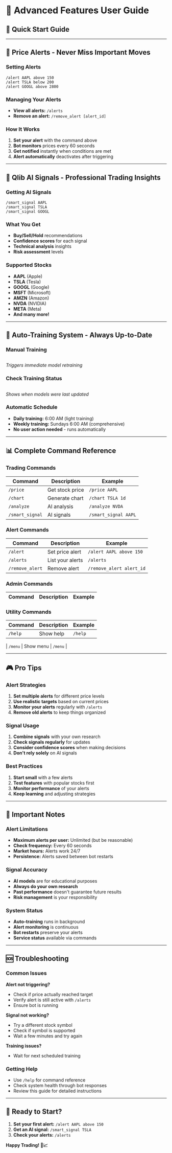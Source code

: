 # 📱 **Advanced Features User Guide**

## 🎯 **Quick Start Guide**

---

## 🔔 **Price Alerts - Never Miss Important Moves**

### **Setting Alerts**
```
/alert AAPL above 150
/alert TSLA below 200
/alert GOOGL above 2800
```

### **Managing Your Alerts**
- **View all alerts:** `/alerts`
- **Remove an alert:** `/remove_alert [alert_id]`


### **How It Works**
1. **Set your alert** with the command above
2. **Bot monitors** prices every 60 seconds
3. **Get notified** instantly when conditions are met
4. **Alert automatically** deactivates after triggering

---

## 🤖 **Qlib AI Signals - Professional Trading Insights**

### **Getting AI Signals**
```
/smart_signal AAPL
/smart_signal TSLA
/smart_signal GOOGL
```

### **What You Get**
- **Buy/Sell/Hold** recommendations
- **Confidence scores** for each signal
- **Technical analysis** insights
- **Risk assessment** levels

### **Supported Stocks**
- **AAPL** (Apple)
- **TSLA** (Tesla)
- **GOOGL** (Google)
- **MSFT** (Microsoft)
- **AMZN** (Amazon)
- **NVDA** (NVIDIA)
- **META** (Meta)
- **And many more!**

---

## 🔄 **Auto-Training System - Always Up-to-Date**

### **Manual Training**
```

```
*Triggers immediate model retraining*

### **Check Training Status**
```

```
*Shows when models were last updated*

### **Automatic Schedule**
- **Daily training:** 6:00 AM (light training)
- **Weekly training:** Sundays 6:00 AM (comprehensive)
- **No user action needed** - runs automatically

---

## 📊 **Complete Command Reference**

### **Trading Commands**
| Command | Description | Example |
|---------|-------------|---------|
| `/price` | Get stock price | `/price AAPL` |
| `/chart` | Generate chart | `/chart TSLA 1d` |
| `/analyze` | AI analysis | `/analyze NVDA` |
| `/smart_signal` | AI signals | `/smart_signal AAPL` |

### **Alert Commands**
| Command | Description | Example |
|---------|-------------|---------|
| `/alert` | Set price alert | `/alert AAPL above 150` |
| `/alerts` | List your alerts | `/alerts` |
| `/remove_alert` | Remove alert | `/remove_alert alert_id` |


### **Admin Commands**
| Command | Description | Example |
|---------|-------------|---------|



### **Utility Commands**
| Command | Description | Example |
|---------|-------------|---------|
| `/help` | Show help | `/help` |

| `/menu` | Show menu | `/menu` |

---

## 🎮 **Pro Tips**

### **Alert Strategies**
1. **Set multiple alerts** for different price levels
2. **Use realistic targets** based on current prices
3. **Monitor your alerts** regularly with `/alerts`
4. **Remove old alerts** to keep things organized

### **Signal Usage**
1. **Combine signals** with your own research
2. **Check signals regularly** for updates
3. **Consider confidence scores** when making decisions
4. **Don't rely solely** on AI signals

### **Best Practices**
1. **Start small** with a few alerts
2. **Test features** with popular stocks first
3. **Monitor performance** of your alerts
4. **Keep learning** and adjusting strategies

---

## 🚨 **Important Notes**

### **Alert Limitations**
- **Maximum alerts per user:** Unlimited (but be reasonable)
- **Check frequency:** Every 60 seconds
- **Market hours:** Alerts work 24/7
- **Persistence:** Alerts saved between bot restarts

### **Signal Accuracy**
- **AI models** are for educational purposes
- **Always do your own research**
- **Past performance** doesn't guarantee future results
- **Risk management** is your responsibility

### **System Status**
- **Auto-training** runs in background
- **Alert monitoring** is continuous
- **Bot restarts** preserve your alerts
- **Service status** available via commands

---

## 🆘 **Troubleshooting**

### **Common Issues**

**Alert not triggering?**
- Check if price actually reached target
- Verify alert is still active with `/alerts`
- Ensure bot is running

**Signal not working?**
- Try a different stock symbol
- Check if symbol is supported
- Wait a few minutes and try again

**Training issues?**

- Wait for next scheduled training

### **Getting Help**
- Use `/help` for command reference
- Check system health through bot responses
- Review this guide for detailed instructions

---

## 🎉 **Ready to Start?**

1. **Set your first alert:** `/alert AAPL above 150`
2. **Get an AI signal:** `/smart_signal TSLA`
3. **Check your alerts:** `/alerts`


**Happy Trading! 🚀📈**